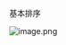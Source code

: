 基本排序

![image.png](https://cdn.nlark.com/yuque/0/2022/png/2388408/1664791310757-05b7ee02-3a57-4d2c-8334-ad3d7c1ecac2.png)
